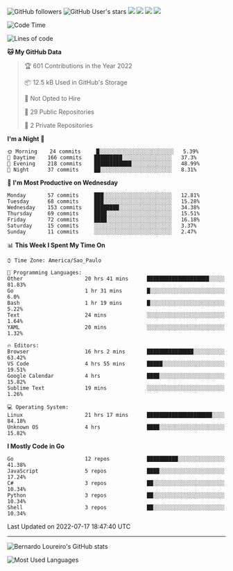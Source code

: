 ![GitHub followers](https://img.shields.io/github/followers/bernardolm?style=for-the-badge&label=GitHub%20followers) ![GitHub User's stars](https://img.shields.io/github/stars/bernardolm?style=for-the-badge&label=GitHub%20User's%20stars) [![](https://img.shields.io/static/v1?logo=linkedin&label=LinkedIn&message=bernardolm&color=0A66C2&style=for-the-badge)](https://www.linkedin.com/in/bernardolm) [![](https://img.shields.io/static/v1?logo=lastdotfm&label=last.fm&message=bernardolm&color=D51007&style=for-the-badge)](https://www.last.fm/user/bernardolm) [![](https://img.shields.io/static/v1?logo=spotify&label=spotify&message=bernardolou&color=1ED760&style=for-the-badge)](https://open.spotify.com/user/bernardolou) [![](https://img.shields.io/static/v1?logo=awesomelists&label=My%20awesome%20stars&message=⭐⭐⭐&color=FC60A8&style=for-the-badge)](https://github.com/bernardolm/awesome-stars)

<!--START_SECTION:waka-->
![Code Time](http://img.shields.io/badge/Code%20Time-1%2C595%20hrs%2047%20mins-blue)

![Lines of code](https://img.shields.io/badge/From%20Hello%20World%20I%27ve%20Written--16%20Thousand%20lines%20of%20code-blue)

**🐱 My GitHub Data** 

> 🏆 601 Contributions in the Year 2022
 > 
> 📦 12.5 kB Used in GitHub's Storage 
 > 
> 🚫 Not Opted to Hire
 > 
> 📜 29 Public Repositories 
 > 
> 🔑 2 Private Repositories  
 > 
**I'm a Night 🦉** 

```text
🌞 Morning    24 commits     █░░░░░░░░░░░░░░░░░░░░░░░░   5.39% 
🌆 Daytime    166 commits    █████████░░░░░░░░░░░░░░░░   37.3% 
🌃 Evening    218 commits    ████████████░░░░░░░░░░░░░   48.99% 
🌙 Night      37 commits     ██░░░░░░░░░░░░░░░░░░░░░░░   8.31%

```
📅 **I'm Most Productive on Wednesday** 

```text
Monday       57 commits     ███░░░░░░░░░░░░░░░░░░░░░░   12.81% 
Tuesday      68 commits     ███░░░░░░░░░░░░░░░░░░░░░░   15.28% 
Wednesday    153 commits    ████████░░░░░░░░░░░░░░░░░   34.38% 
Thursday     69 commits     ████░░░░░░░░░░░░░░░░░░░░░   15.51% 
Friday       72 commits     ████░░░░░░░░░░░░░░░░░░░░░   16.18% 
Saturday     15 commits     ░░░░░░░░░░░░░░░░░░░░░░░░░   3.37% 
Sunday       11 commits     ░░░░░░░░░░░░░░░░░░░░░░░░░   2.47%

```


📊 **This Week I Spent My Time On** 

```text
⌚︎ Time Zone: America/Sao_Paulo

💬 Programming Languages: 
Other                    20 hrs 41 mins      ████████████████████░░░░░   81.83% 
Go                       1 hr 31 mins        █░░░░░░░░░░░░░░░░░░░░░░░░   6.0% 
Bash                     1 hr 19 mins        █░░░░░░░░░░░░░░░░░░░░░░░░   5.22% 
Text                     24 mins             ░░░░░░░░░░░░░░░░░░░░░░░░░   1.64% 
YAML                     20 mins             ░░░░░░░░░░░░░░░░░░░░░░░░░   1.32%

🔥 Editors: 
Browser                  16 hrs 2 mins       ███████████████░░░░░░░░░░   63.42% 
VS Code                  4 hrs 55 mins       █████░░░░░░░░░░░░░░░░░░░░   19.51% 
Google Calendar          4 hrs               ████░░░░░░░░░░░░░░░░░░░░░   15.82% 
Sublime Text             19 mins             ░░░░░░░░░░░░░░░░░░░░░░░░░   1.26%

💻 Operating System: 
Linux                    21 hrs 17 mins      █████████████████████░░░░   84.18% 
Unknown OS               4 hrs               ████░░░░░░░░░░░░░░░░░░░░░   15.82%

```

**I Mostly Code in Go** 

```text
Go                       12 repos            ██████████░░░░░░░░░░░░░░░   41.38% 
JavaScript               5 repos             ████░░░░░░░░░░░░░░░░░░░░░   17.24% 
C#                       3 repos             ██░░░░░░░░░░░░░░░░░░░░░░░   10.34% 
Python                   3 repos             ██░░░░░░░░░░░░░░░░░░░░░░░   10.34% 
Shell                    3 repos             ██░░░░░░░░░░░░░░░░░░░░░░░   10.34%

```



 Last Updated on 2022-07-17 18:47:40 UTC
<!--END_SECTION:waka-->

---

![Bernardo Loureiro's GitHub stats](https://github-readme-stats.vercel.app/api?username=bernardolm&count_private=true&show_icons=true&theme=nightowl&include_all_commits=true)

![Most Used Languages](https://github-readme-stats.vercel.app/api/top-langs/?username=bernardolm&theme=nightowl&langs_count=99)
